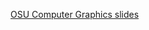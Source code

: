 [OSU Computer Graphics slides](http://web.cse.ohio-state.edu/~shen.94/681/Site/Slides_files/transformation_review.pdf)

